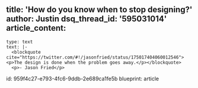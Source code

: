 title: 'How do you know when to stop designing?'
author: Justin
dsq_thread_id: '595031014'
article_content:
  -
    type: text
    text: |-
      <blockquote cite="https://twitter.com/#!/jasonfried/status/175017404060012546"><p>The design is done when the problem goes away.</p></blockquote>
      <p>- Jason Fried</p>
id: 959f4c27-e793-4fc6-9ddb-2e689ca1fe5b
blueprint: article
